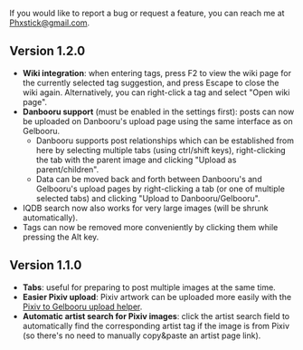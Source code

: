 If you would like to report a bug or request a feature, you can reach me at <Phxstick@gmail.com>.

Version 1.2.0
--------------------------------------------------------------------------------
- **Wiki integration**: when entering tags, press F2 to view the wiki page for the currently selected tag suggestion, and press Escape to close the wiki again. Alternatively, you can right-click a tag and select "Open wiki page".
- **Danbooru support** (must be enabled in the settings first): posts can now be uploaded on Danbooru's upload page using the same interface as on Gelbooru.
    - Danbooru supports post relationships which can be established from here by selecting multiple tabs (using ctrl/shift keys), right-clicking the tab with the parent image and clicking "Upload as parent/children".
    - Data can be moved back and forth between Danbooru's and Gelbooru's upload pages by right-clicking a tab (or one of multiple selected tabs) and clicking "Upload to Danbooru/Gelbooru".
- IQDB search now also works for very large images (will be shrunk automatically).
- Tags can now be removed more conveniently by clicking them while pressing the Alt key.

Version 1.1.0
--------------------------------------------------------------------------------
- **Tabs**: useful for preparing to post multiple images at the same time.
- **Easier Pixiv upload**: Pixiv artwork can be uploaded more easily with the [Pixiv to Gelbooru upload helper](https://chromewebstore.google.com/detail/pixiv-to-gelbooru-upload/hbghinibnihlfahabmgdanonolmihbko).
- **Automatic artist search for Pixiv images**: click the artist search field to automatically find the corresponding artist tag if the image is from Pixiv (so there's no need to manually copy&paste an artist page link).